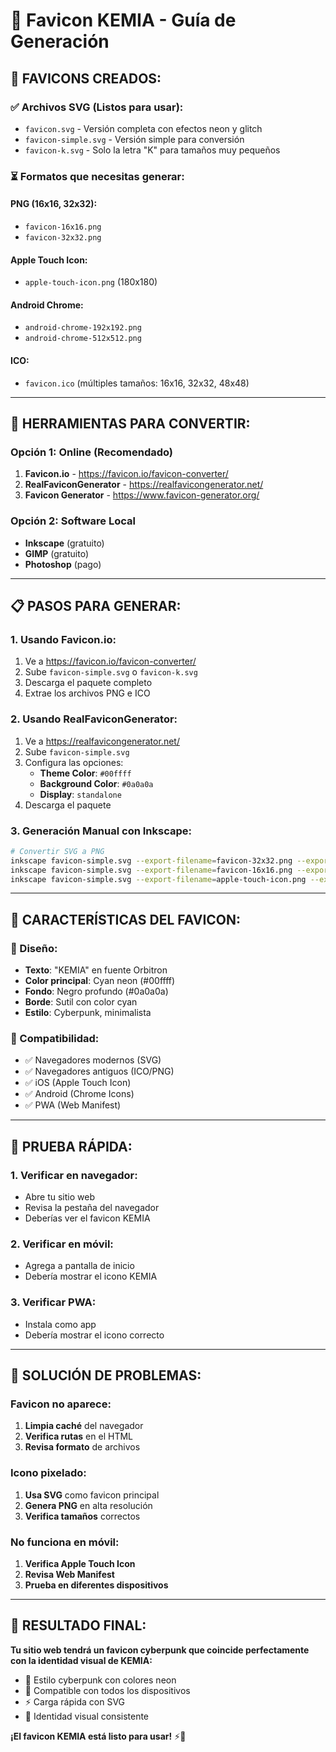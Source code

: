 # 🎨 Favicon KEMIA - Guía de Generación

## 🚀 **FAVICONS CREADOS:**

### ✅ **Archivos SVG (Listos para usar):**
- `favicon.svg` - Versión completa con efectos neon y glitch
- `favicon-simple.svg` - Versión simple para conversión
- `favicon-k.svg` - Solo la letra "K" para tamaños muy pequeños

### ⏳ **Formatos que necesitas generar:**

#### **PNG (16x16, 32x32):**
- `favicon-16x16.png`
- `favicon-32x32.png`

#### **Apple Touch Icon:**
- `apple-touch-icon.png` (180x180)

#### **Android Chrome:**
- `android-chrome-192x192.png`
- `android-chrome-512x512.png`

#### **ICO:**
- `favicon.ico` (múltiples tamaños: 16x16, 32x32, 48x48)

---

## 🔧 **HERRAMIENTAS PARA CONVERTIR:**

### **Opción 1: Online (Recomendado)**
1. **Favicon.io** - https://favicon.io/favicon-converter/
2. **RealFaviconGenerator** - https://realfavicongenerator.net/
3. **Favicon Generator** - https://www.favicon-generator.org/

### **Opción 2: Software Local**
- **Inkscape** (gratuito)
- **GIMP** (gratuito)
- **Photoshop** (pago)

---

## 📋 **PASOS PARA GENERAR:**

### **1. Usando Favicon.io:**
1. Ve a https://favicon.io/favicon-converter/
2. Sube `favicon-simple.svg` o `favicon-k.svg`
3. Descarga el paquete completo
4. Extrae los archivos PNG e ICO

### **2. Usando RealFaviconGenerator:**
1. Ve a https://realfavicongenerator.net/
2. Sube `favicon-simple.svg`
3. Configura las opciones:
   - **Theme Color**: `#00ffff`
   - **Background Color**: `#0a0a0a`
   - **Display**: `standalone`
4. Descarga el paquete

### **3. Generación Manual con Inkscape:**
```bash
# Convertir SVG a PNG
inkscape favicon-simple.svg --export-filename=favicon-32x32.png --export-width=32 --export-height=32
inkscape favicon-simple.svg --export-filename=favicon-16x16.png --export-width=16 --export-height=16
inkscape favicon-simple.svg --export-filename=apple-touch-icon.png --export-width=180 --export-height=180
```

---

## 🎯 **CARACTERÍSTICAS DEL FAVICON:**

### **🎨 Diseño:**
- **Texto**: "KEMIA" en fuente Orbitron
- **Color principal**: Cyan neon (#00ffff)
- **Fondo**: Negro profundo (#0a0a0a)
- **Borde**: Sutil con color cyan
- **Estilo**: Cyberpunk, minimalista

### **📱 Compatibilidad:**
- ✅ Navegadores modernos (SVG)
- ✅ Navegadores antiguos (ICO/PNG)
- ✅ iOS (Apple Touch Icon)
- ✅ Android (Chrome Icons)
- ✅ PWA (Web Manifest)

---

## 🧪 **PRUEBA RÁPIDA:**

### **1. Verificar en navegador:**
- Abre tu sitio web
- Revisa la pestaña del navegador
- Deberías ver el favicon KEMIA

### **2. Verificar en móvil:**
- Agrega a pantalla de inicio
- Debería mostrar el icono KEMIA

### **3. Verificar PWA:**
- Instala como app
- Debería mostrar el icono correcto

---

## 🚨 **SOLUCIÓN DE PROBLEMAS:**

### **Favicon no aparece:**
1. **Limpia caché** del navegador
2. **Verifica rutas** en el HTML
3. **Revisa formato** de archivos

### **Icono pixelado:**
1. **Usa SVG** como favicon principal
2. **Genera PNG** en alta resolución
3. **Verifica tamaños** correctos

### **No funciona en móvil:**
1. **Verifica Apple Touch Icon**
2. **Revisa Web Manifest**
3. **Prueba en diferentes dispositivos**

---

## 🎉 **RESULTADO FINAL:**

**Tu sitio web tendrá un favicon cyberpunk que coincide perfectamente con la identidad visual de KEMIA:**

- 🎨 Estilo cyberpunk con colores neon
- 📱 Compatible con todos los dispositivos
- ⚡ Carga rápida con SVG
- 🧬 Identidad visual consistente

**¡El favicon KEMIA está listo para usar!** ⚡🧬 